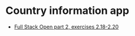# Country information app

- [Full Stack Open part 2, exercises 2.18-2.20](https://fullstackopen.com/en/part2/adding_styles_to_react_app#exercises-2-18-2-20)
